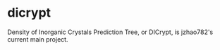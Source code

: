 # dicrypt
Density of Inorganic Crystals Prediction Tree, or DICrypt, is jzhao782's current main project.
